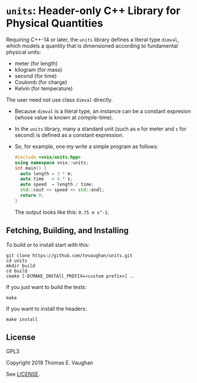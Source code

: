 # `units`: Header-only C++ Library for Physical Quantities

Requiring C++-14 or later, the `units` library defines a literal type `dimval`,
which models a quantity that is dimensioned according to fundamental physical
units:

- meter (for length)
- kilogram (for mass)
- second (for time)
- Coulomb (for charge)
- Kelvin (for temperature)

The user need not use class `dimval` directly.

- Because `dimval` is a literal type, an instance can be a constant expresion
  (whose value is known at compile-time).

- In the `units` library, many a standard unit (such as `m` for meter and `s`
  for second) is defined as a constant expression.

- So, for example, one my write a simple program as follows:
  ```c++
  #include <vnix/units.hpp>
  using namespace vnix::units;
  int main() {
    auto length = 3 * m;
    auto time   = 4 * s;
    auto speed  = length / time;
    std::cout << speed << std::endl;
    return 0;
  }
  ```
  The output looks like this: `0.75 m s^-1`.

## Fetching, Building, and Installing

To build or to install start with this:

```
git clone https://github.com/tevaughan/units.git
cd units
mkdir build
cd build
cmake [-DCMAKE_INSTAll_PREFIX=<custom prefix>] ..
```

If you just want to build the tests:

```
make
```

If you want to install the headers:

```
make install
```

## License

GPL3

Copyright 2019  Thomas E. Vaughan

See [LICENSE](LICENSE).
